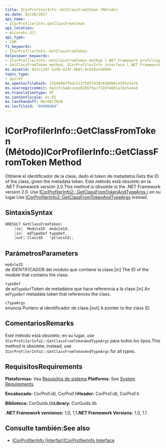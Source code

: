 ```yaml
---
title: ICorProfilerInfo::GetClassFromToken (Método)
ms.date: 03/30/2017
api_name:
- ICorProfilerInfo.GetClassFromToken
api_location:
- mscorwks.dll
api_type:
- COM
f1_keywords:
- ICorProfilerInfo::GetClassFromToken
helpviewer_keywords:
- ICorProfilerInfo::GetClassFromToken method [.NET Framework profiling]
- GetClassFromToken method, ICorProfilerInfo interface [.NET Framework profiling]
ms.assetid: 0afc1197-2a5b-424f-8b82-9cb59a7e00db
topic_type:
- apiref
ms.openlocfilehash: 12b4b897f9dc51175037d39c0368b6ce59fefefb
ms.sourcegitcommit: da21fc5a8cce1e028575acf31974681a1bc5aeed
ms.translationtype: MT
ms.contentlocale: es-ES
ms.lasthandoff: 06/08/2020
ms.locfileid: "84498484"
---
```

# <a name="icorprofilerinfogetclassfromtoken-method"></a><span data-ttu-id="d0b3d-102">ICorProfilerInfo::GetClassFromToken (Método)</span><span class="sxs-lookup"><span data-stu-id="d0b3d-102">ICorProfilerInfo::GetClassFromToken Method</span></span>
<span data-ttu-id="d0b3d-103">Obtiene el identificador de la clase, dado el token de metadatos.</span><span class="sxs-lookup"><span data-stu-id="d0b3d-103">Gets the ID of the class, given the metadata token.</span></span> <span data-ttu-id="d0b3d-104">Este método está obsoleto en la .NET Framework versión 2,0.</span><span class="sxs-lookup"><span data-stu-id="d0b3d-104">This method is obsolete in the .NET Framework version 2.0.</span></span> <span data-ttu-id="d0b3d-105">Use [ICorProfilerInfo2:: GetClassFromTokenAndTypeArgs (](icorprofilerinfo2-getclassfromtokenandtypeargs-method.md) en su lugar.</span><span class="sxs-lookup"><span data-stu-id="d0b3d-105">Use [ICorProfilerInfo2::GetClassFromTokenAndTypeArgs](icorprofilerinfo2-getclassfromtokenandtypeargs-method.md) instead.</span></span>  
  
## <a name="syntax"></a><span data-ttu-id="d0b3d-106">Sintaxis</span><span class="sxs-lookup"><span data-stu-id="d0b3d-106">Syntax</span></span>  
  
```cpp  
HRESULT GetClassFromToken(  
    [in]  ModuleID  moduleId,  
    [in]  mdTypeDef typeDef,  
    [out] ClassID   *pClassId);  
```  
  
## <a name="parameters"></a><span data-ttu-id="d0b3d-107">Parámetros</span><span class="sxs-lookup"><span data-stu-id="d0b3d-107">Parameters</span></span>  
 `moduleID`  
 <span data-ttu-id="d0b3d-108">de IDENTIFICADOR del módulo que contiene la clase.</span><span class="sxs-lookup"><span data-stu-id="d0b3d-108">[in] The ID of the module that contains the class.</span></span>  
  
 `typeDef`  
 <span data-ttu-id="d0b3d-109">de `mdTypeDef`Token de metadatos que hace referencia a la clase.</span><span class="sxs-lookup"><span data-stu-id="d0b3d-109">[in] An `mdTypeDef` metadata token that references the class.</span></span>  
  
 `cTypeArgs`  
 <span data-ttu-id="d0b3d-110">enuncia Puntero al identificador de clase.</span><span class="sxs-lookup"><span data-stu-id="d0b3d-110">[out] A pointer to the class ID.</span></span>  
  
## <a name="remarks"></a><span data-ttu-id="d0b3d-111">Comentarios</span><span class="sxs-lookup"><span data-stu-id="d0b3d-111">Remarks</span></span>  
 <span data-ttu-id="d0b3d-112">Este método está obsoleto; en su lugar, use `ICorProfilerInfo2::GetClassFromTokenAndTypeArgs` para todos los tipos.</span><span class="sxs-lookup"><span data-stu-id="d0b3d-112">This method is obsolete; instead, use `ICorProfilerInfo2::GetClassFromTokenAndTypeArgs` for all types.</span></span>  
  
## <a name="requirements"></a><span data-ttu-id="d0b3d-113">Requisitos</span><span class="sxs-lookup"><span data-stu-id="d0b3d-113">Requirements</span></span>  
 <span data-ttu-id="d0b3d-114">**Plataformas:** Vea [Requisitos de sistema](../../get-started/system-requirements.md).</span><span class="sxs-lookup"><span data-stu-id="d0b3d-114">**Platforms:** See [System Requirements](../../get-started/system-requirements.md).</span></span>  
  
 <span data-ttu-id="d0b3d-115">**Encabezado:** CorProf.idl, CorProf.h</span><span class="sxs-lookup"><span data-stu-id="d0b3d-115">**Header:** CorProf.idl, CorProf.h</span></span>  
  
 <span data-ttu-id="d0b3d-116">**Biblioteca:** CorGuids.lib</span><span class="sxs-lookup"><span data-stu-id="d0b3d-116">**Library:** CorGuids.lib</span></span>  
  
 <span data-ttu-id="d0b3d-117">**.NET Framework versiones:** 1,0, 1,1</span><span class="sxs-lookup"><span data-stu-id="d0b3d-117">**.NET Framework Versions:** 1.0, 1.1</span></span>  
  
## <a name="see-also"></a><span data-ttu-id="d0b3d-118">Consulte también:</span><span class="sxs-lookup"><span data-stu-id="d0b3d-118">See also</span></span>

- [<span data-ttu-id="d0b3d-119">ICorProfilerInfo (Interfaz)</span><span class="sxs-lookup"><span data-stu-id="d0b3d-119">ICorProfilerInfo Interface</span></span>](icorprofilerinfo-interface.md)
